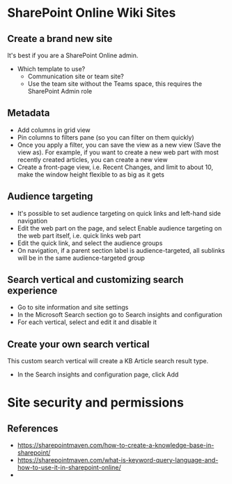 # SharePoint Online Wiki Sites

## Create a brand new site
It's best if you are a SharePoint Online admin.

- Which template to use?
  - Communication site or team site?
  - Use the team site without the Teams space, this requires the SharePoint Admin role

## Metadata
- Add columns in grid view
- Pin columns to filters pane (so you can filter on them quickly)
- Once you apply a filter, you can save the view as a new view (Save the view as).  For example, if you want to create a new web part with most recently created articles, you can create a new view 
- Create a front-page view, i.e. Recent Changes, and limit to about 10, make the window height flexible to as big as it gets

## Audience targeting
- It's possible to set audience targeting on quick links and left-hand side navigation
- Edit the web part on the page, and select Enable audience targeting on the web part itself, i.e. quick links web part
- Edit the quick link, and select the audience groups
- On navigation, if a parent section label is audience-targeted, all sublinks will be in the same audience-targeted group

## Search vertical and customizing search experience
- Go to site information and site settings
- In the Microsoft Search section go to Search insights and configuration
- For each vertical, select and edit it and disable it

## Create your own search vertical
This custom search vertical will create a KB Article search result type.
- In the Search insights and configuration page, click Add

# Site security and permissions

## References
- https://sharepointmaven.com/how-to-create-a-knowledge-base-in-sharepoint/
- https://sharepointmaven.com/what-is-keyword-query-language-and-how-to-use-it-in-sharepoint-online/
- 